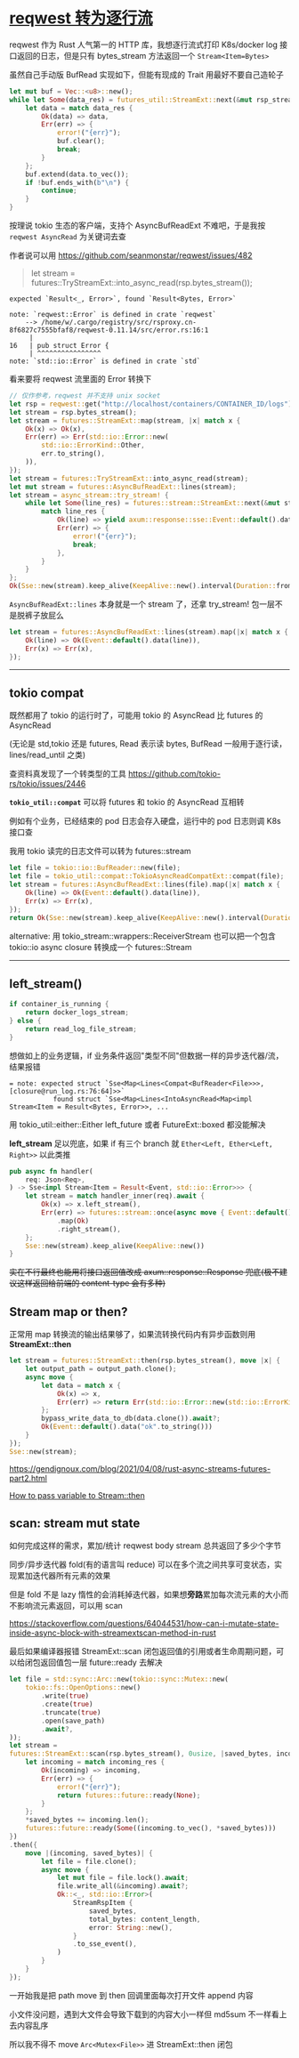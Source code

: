 # [reqwest 转为逐行流](/2023/02/reqwest_body_stream_to_tokio_buf_reader.md)

reqwest 作为 Rust 人气第一的 HTTP 库，我想逐行流式打印 K8s/docker log 接口返回的日志，但是只有 bytes_stream 方法返回一个 `Stream<Item=Bytes>`

虽然自己手动版 BufRead 实现如下，但能有现成的 Trait 用最好不要自己造轮子

```rust
let mut buf = Vec::<u8>::new();
while let Some(data_res) = futures_util::StreamExt::next(&mut rsp_stream).await {
    let data = match data_res {
        Ok(data) => data,
        Err(err) => {
            error!("{err}");
            buf.clear();
            break;
        }
    };
    buf.extend(data.to_vec());
    if !buf.ends_with(b"\n") {
        continue;
    }
}
```

按理说 tokio 生态的客户端，支持个 AsyncBufReadExt 不难吧，于是我按 `reqwest AsyncRead` 为关键词去查

作者说可以用 <https://github.com/seanmonstar/reqwest/issues/482>

> let stream = futures::TryStreamExt::into_async_read(rsp.bytes_stream());

```
expected `Result<_, Error>`, found `Result<Bytes, Error>`

note: `reqwest::Error` is defined in crate `reqwest`
    --> /home/w/.cargo/registry/src/rsproxy.cn-8f6827c7555bfaf8/reqwest-0.11.14/src/error.rs:16:1
     |
16   | pub struct Error {
     | ^^^^^^^^^^^^^^^^
note: `std::io::Error` is defined in crate `std`
```

看来要将 reqwest 流里面的 Error 转换下

```rust
// 仅作参考，reqwest 并不支持 unix socket
let rsp = reqwest::get("http://localhost/containers/CONTAINER_ID/logs").await.unwrap();
let stream = rsp.bytes_stream();
let stream = futures::StreamExt::map(stream, |x| match x {
    Ok(x) => Ok(x),
    Err(err) => Err(std::io::Error::new(
        std::io::ErrorKind::Other,
        err.to_string(),
    )),
});
let stream = futures::TryStreamExt::into_async_read(stream);
let mut stream = futures::AsyncBufReadExt::lines(stream);
let stream = async_stream::try_stream! {
    while let Some(line_res) = futures::stream::StreamExt::next(&mut stream).await {
        match line_res {
            Ok(line) => yield axum::response::sse::Event::default().data(line),
            Err(err) => {
                error!("{err}");
                break;
            },
        }
    }
};
Ok(Sse::new(stream).keep_alive(KeepAlive::new().interval(Duration::from_secs(45))))
```

`AsyncBufReadExt::lines` 本身就是一个 stream 了，还拿 try_stream! 包一层不是脱裤子放屁么

```rust
let stream = futures::AsyncBufReadExt::lines(stream).map(|x| match x {
    Ok(line) => Ok(Event::default().data(line)),
    Err(x) => Err(x),
});
```

---

## tokio compat

既然都用了 tokio 的运行时了，可能用 tokio 的 AsyncRead 比 futures 的 AsyncRead

(无论是 std,tokio 还是 futures, Read 表示读 bytes, BufRead 一般用于逐行读，lines/read_until 之类)

查资料真发现了一个转类型的工具 <https://github.com/tokio-rs/tokio/issues/2446>

**`tokio_util::compat`** 可以将 futures 和 tokio 的 AsyncRead 互相转

例如有个业务，已经结束的 pod 日志会存入硬盘，运行中的 pod 日志则调 K8s 接口查

我用 tokio 读完的日志文件可以转为 futures::stream

```rust
let file = tokio::io::BufReader::new(file);
let file = tokio_util::compat::TokioAsyncReadCompatExt::compat(file);
let stream = futures::AsyncBufReadExt::lines(file).map(|x| match x {
    Ok(line) => Ok(Event::default().data(line)),
    Err(x) => Err(x),
});
return Ok(Sse::new(stream).keep_alive(KeepAlive::new().interval(Duration::from_secs(45))));
```

alternative: 用 tokio_stream::wrappers::ReceiverStream 也可以把一个包含 tokio::io async closure 转换成一个 futures::Stream

---

## left_stream()

```rust
if container_is_running {
    return docker_logs_stream;
} else {
    return read_log_file_stream;
}
```

想做如上的业务逻辑，if 业务条件返回"类型不同"但数据一样的异步迭代器/流，结果报错

```
= note: expected struct `Sse<Map<Lines<Compat<BufReader<File>>>, [closure@run_log.rs:76:64]>>`
           found struct `Sse<Map<Lines<IntoAsyncRead<Map<impl Stream<Item = Result<Bytes, Error>>, ...
```

用 tokio_util::either::Either left_future 或者 FutureExt::boxed 都没能解决

**left_stream** 足以兜底，如果 if 有三个 branch 就 `Ether<Left, Ether<Left, Right>>` 以此类推

```rust
pub async fn handler(
    req: Json<Req>,
) -> Sse<impl Stream<Item = Result<Event, std::io::Error>>> {
    let stream = match handler_inner(req).await {
        Ok(x) => x.left_stream(),
        Err(err) => futures::stream::once(async move { Event::default().data(err.to_string()) })
            .map(Ok)
            .right_stream(),
    };
    Sse::new(stream).keep_alive(KeepAlive::new())
}
```

~~实在不行最终也能用将接口返回值改成 axum::response::Response 兜底(极不建议这样返回给前端的 content-type 会有多种)~~

## Stream map or then?

正常用 map 转换流的输出结果够了，如果流转换代码内有异步函数则用 **StreamExt::then**

```rust
let stream = futures::StreamExt::then(rsp.bytes_stream(), move |x| {
    let output_path = output_path.clone();
    async move {
        let data = match x {
            Ok(x) => x,
            Err(err) => return Err(std::io::Error::new(std::io::ErrorKind::Other, err)),
        };
        bypass_write_data_to_db(data.clone()).await?;
        Ok(Event::default().data("ok".to_string()))
    }
});
Sse::new(stream);
```

<https://gendignoux.com/blog/2021/04/08/rust-async-streams-futures-part2.html>

[How to pass variable to Stream::then](https://users.rust-lang.org/t/how-to-pass-variable-to-stream-then/60206)

## scan: stream mut state

如何完成这样的需求，累加/统计 reqwest body stream 总共返回了多少个字节

同步/异步迭代器 fold(有的语言叫 reduce) 可以在多个流之间共享可变状态，实现累加迭代器所有元素的效果

但是 fold 不是 lazy 惰性的会消耗掉迭代器，如果想**旁路**累加每次流元素的大小而不影响流元素返回，可以用 scan

<https://stackoverflow.com/questions/64044531/how-can-i-mutate-state-inside-async-block-with-streamextscan-method-in-rust>

最后如果编译器报错 StreamExt::scan 闭包返回值的引用或者生命周期问题，可以给闭包返回值包一层 future::ready 去解决

```rust
let file = std::sync::Arc::new(tokio::sync::Mutex::new(
    tokio::fs::OpenOptions::new()
        .write(true)
        .create(true)
        .truncate(true)
        .open(save_path)
        .await?,
));
let stream =
futures::StreamExt::scan(rsp.bytes_stream(), 0usize, |saved_bytes, incoming_res| {
    let incoming = match incoming_res {
        Ok(incoming) => incoming,
        Err(err) => {
            error!("{err}");
            return futures::future::ready(None);
        }
    };
    *saved_bytes += incoming.len();
    futures::future::ready(Some((incoming.to_vec(), *saved_bytes)))
})
.then({
    move |(incoming, saved_bytes)| {
        let file = file.clone();
        async move {
            let mut file = file.lock().await;
            file.write_all(&incoming).await?;
            Ok::<_, std::io::Error>(
                StreamRspItem {
                    saved_bytes,
                    total_bytes: content_length,
                    error: String::new(),
                }
                .to_sse_event(),
            )
        }
    }
});
```

一开始我是把 path move 到 then 回调里面每次打开文件 append 内容

小文件没问题，遇到大文件会导致下载到的内容大小一样但 md5sum 不一样看上去内容乱序

所以我不得不 move `Arc<Mutex<File>>` 进 StreamExt::then 闭包
